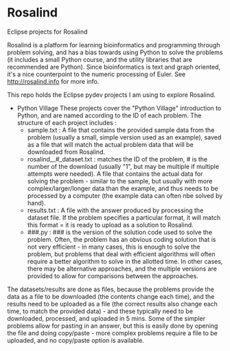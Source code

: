 # Rosalind
Eclipse projects for Rosalind

Rosalind is a platform for learning bioinformatics and programming through problem solving, and has a bias towards using Python to solve the problems (it includes a small Python course, and the utility libraries that are recommended are Python).  Since bioinformatics is text and graph oriented, it's a nice counterpoint to the numeric processing of Euler.  See http://rosalind.info for more info.

This repo holds the Eclipse pydev projects I am using to explore Rosalind.

- Python Village
  These projects cover the "Python Village" introduction to Python, and are named according to the ID of each problem.  The structure of each project includes :
  - sample.txt : A file that contains the provided sample data from the problem (usually a small, simple version used as an example), saved as a file that will match the actual problem data that will be downloaded from Rosalind.
  - rosalind_<ID>_#_dataset.txt : <ID> matches the ID of the problem, # is the number of the download (usually "1", but may be multiple if multiple attempts were needed).  A file that contains the actual data for solving the problem - similar to the sample, but usually with more complex/larger/longer data than the example, and thus needs to be processed by a computer (the example data can often nbe solved by hand).
  - results.txt : A file with the answer produced by processing the dataset file.  If the problem specifies a particular format, it will match this format = it is ready to upload as a solution to Rosalind.
  - ###.py : ### is the version of the solution code used to solve the problem.  Often, the problem has an obvious coding solution that is not very efficient - in many cases, this is enough to solve the problem, but problems that deal with efficient algorithms will often require a better algorithm to solve in the allotted time.  In other cases, there may be alternative approaches, and the multiple versions are provided to allow for comparisons between the approaches.

The datasets/results are done as files, because the problems provide the data as a file to be downloaded (the contents change each time), and the results need to be uploaded as a file (the correct results also change each time, to match the provided data) - and these typically need to be downloaded, processed, and uploaded in 5 mins.  Some of the simpler problems allow for pasting in an answer, but this is easily done by opening the file and doing copy/paste - more complex problems require a file to be uploaded, and no copy/paste option is available.
